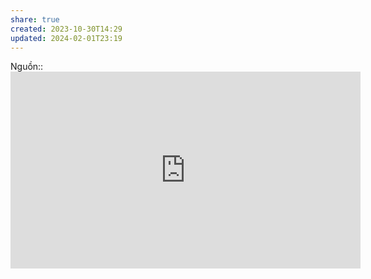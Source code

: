 ```yaml
---
share: true
created: 2023-10-30T14:29
updated: 2024-02-01T23:19
---
```

Nguồn:: <iframe width="560" height="315" src="https://www.youtube.com/embed/Bf7vDBBOBUA?si=VW8eRGGkheksWlgW" title="YouTube video player" frameborder="0" allow="accelerometer; autoplay; clipboard-write; encrypted-media; gyroscope; picture-in-picture; web-share" referrerpolicy="strict-origin-when-cross-origin" allowfullscreen></iframe>
